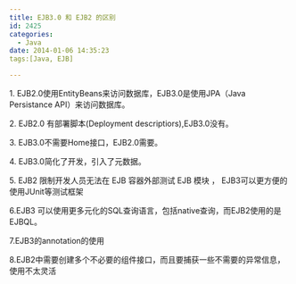 ```yaml
---
title: EJB3.0 和 EJB2 的区别
id: 2425
categories:
  - Java
date: 2014-01-06 14:35:23
tags:[Java, EJB]

---
```


1\. EJB2.0使用EntityBeans来访问数据库，EJB3.0是使用JPA（Java Persistance API）来访问数据库。

2\. EJB2.0 有部署脚本(Deployment descriptiors),EJB3.0没有。

3\. EJB3.0不需要Home接口，EJB2.0需要。

4\. EJB3.0简化了开发，引入了元数据。

5\. EJB2 限制开发人员无法在 EJB 容器外部测试 EJB 模块 ， EJB3可以更方便的使用JUnit等测试框架

6.EJB3 可以使用更多元化的SQL查询语言，包括native查询，而EJB2使用的是EJBQL。

7.EJB3的annotation的使用

8.EJB2中需要创建多个不必要的组件接口，而且要捕获一些不需要的异常信息，使用不太灵活